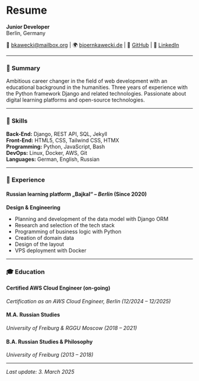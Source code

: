 # Resume

**Junior Developer**  
Berlin, Germany  

📧 [bkawecki@mailbox.org](mailto:bkawecki@mailbox.org) | 🌍 [bjoernkawecki.de](http://bjoernkawecki.de) | 💼 [GitHub](https://github.com/bjkawecki) | 🔗 [LinkedIn](https://www.linkedin.com/in/bj%C3%B6rnkawecki)  

---

### 📝 **Summary**
  Ambitious career changer in the field of web development with an educational background in the humanities.
  Three years of experience with the Python framework Django and related technologies.
  Passionate about digital learning platforms and open-source technologies.

---

### 🔧 **Skills**
**Back-End:** Django, REST API, SQL, Jekyll  
**Front-End:** HTML5, CSS, Tailwind CSS, HTMX  
**Programming:** Python, JavaScript, Bash  
**DevOps:** Linux, Docker, AWS, Git  
**Languages:** German, English, Russian

---

### 💼 **Experience**
#### **Russian learning platform „Bajkal“** – *Berlin* (Since 2020)
**Design & Engineering**
- Planning and development of the data model with Django ORM
- Research and selection of the tech stack
- Programming of business logic with Python
- Creation of domain data
- Design of the layout
- VPS deployment with Docker

---

### 🎓 **Education**
#### **Certified AWS Cloud Engineer (on-going)**  
*Certification as an AWS Cloud Engineer, Berlin (12/2024 – 12/2025)*  

#### **M.A. Russian Studies**  
*University of Freiburg & RGGU Moscow (2018 – 2021)*  

#### **B.A. Russian Studies & Philosophy**  
*University of Freiburg (2013 – 2018)*  

---

*Last update: 3. March 2025*

